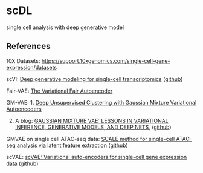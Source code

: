 # scDL
single cell analysis with deep generative model

References
--------

10X Datasets: https://support.10xgenomics.com/single-cell-gene-expression/datasets

scVI: [Deep generative modeling for single-cell transcriptomics](https://www.nature.com/articles/s41592-018-0229-2) ([github](https://github.com/YosefLab/scVI))

Fair-VAE: [The Variational Fair Autoencoder](https://arxiv.org/pdf/1511.00830.pdf)

GM-VAE: 1. [Deep Unsupervised Clustering with Gaussian Mixture Variational Autoencoders](https://arxiv.org/pdf/1611.02648.pdf)

2. A blog: [GAUSSIAN MIXTURE VAE: LESSONS IN VARIATIONAL INFERENCE, GENERATIVE MODELS, AND DEEP NETS](http://ruishu.io/2016/12/25/gmvae/), ([github](https://github.com/RuiShu/vae-clustering))

GMVAE on single cell ATAC-seq data: [SCALE method for single-cell ATAC-seq analysis via latent feature extraction](https://www.nature.com/articles/s41467-019-12630-7) ([github](https://github.com/jsxlei/SCALE))

scVAE: [scVAE: Variational auto-encoders for single-cell gene expression data](https://www.biorxiv.org/content/10.1101/318295v4) ([github](https://github.com/scvae/scvae))
